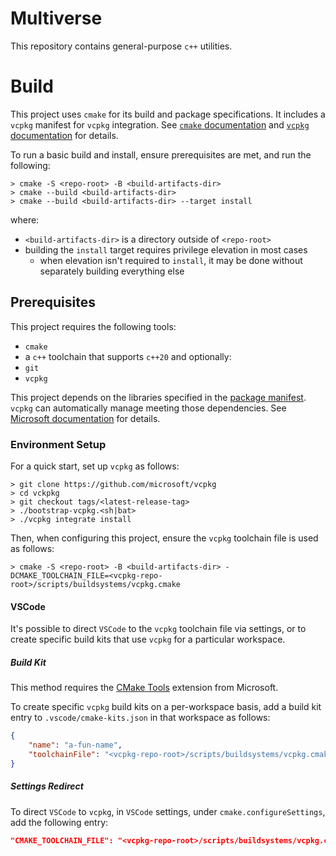 # Multiverse

This repository contains general-purpose `c++` utilities.

# Build

This project uses `cmake` for its build and package specifications. It includes a `vcpkg` manifest for `vcpkg` integration. See [`cmake` documentation](https://cmake.org/documentation/) and [`vcpkg` documentation](https://vcpkg.io/en/docs/README.html) for details.

To run a basic build and install, ensure prerequisites are met, and run the following:
```
> cmake -S <repo-root> -B <build-artifacts-dir>
> cmake --build <build-artifacts-dir>
> cmake --build <build-artifacts-dir> --target install
```
where:
- `<build-artifacts-dir>` is a directory outside of `<repo-root>`
- building the `install` target requires privilege elevation in most cases
    - when elevation isn't required to `install`, it may be done without separately building everything else

## Prerequisites

This project requires the following tools:
- `cmake`
- a `c++` toolchain that supports `c++20`
and optionally:
- `git`
- `vcpkg`

This project depends on the libraries specified in the [package manifest](vcpkg.json). `vcpkg` can automatically manage meeting those dependencies. See [Microsoft documentation](https://vcpkg.io/en/getting-started.html) for details.

### Environment Setup

For a quick start, set up `vcpkg` as follows:
```
> git clone https://github.com/microsoft/vcpkg
> cd vckpkg
> git checkout tags/<latest-release-tag>
> ./bootstrap-vcpkg.<sh|bat>
> ./vcpkg integrate install
```

Then, when configuring this project, ensure the `vcpkg` toolchain file is used as follows:
```
> cmake -S <repo-root> -B <build-artifacts-dir> -DCMAKE_TOOLCHAIN_FILE=<vcpkg-repo-root>/scripts/buildsystems/vcpkg.cmake
```

#### VSCode

It's possible to direct `VSCode` to the `vcpkg` toolchain file via settings, or to create specific build kits that use `vcpkg` for a particular workspace.

##### Build Kit

This method requires the [CMake Tools](https://marketplace.visualstudio.com/items?itemName=ms-vscode.cmake-tools) extension from Microsoft.

To create specific `vcpkg` build kits on a per-workspace basis, add a build kit entry to `.vscode/cmake-kits.json` in that workspace as follows:
```json
{
    "name": "a-fun-name",
    "toolchainFile": "<vcpkg-repo-root>/scripts/buildsystems/vcpkg.cmake"
}
```

##### Settings Redirect

To direct `VSCode` to `vcpkg`, in `VSCode` settings, under `cmake.configureSettings`, add the following entry:
```json
"CMAKE_TOOLCHAIN_FILE": "<vcpkg-repo-root>/scripts/buildsystems/vcpkg.cmake"
```
